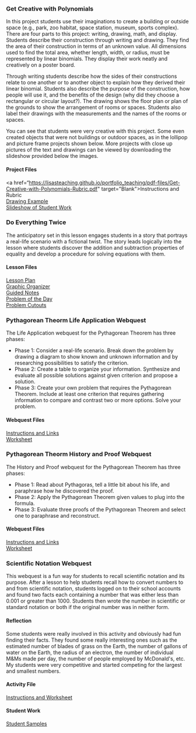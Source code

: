 ### Get Creative with Polynomials
  
In this project students use their imaginations to create a building or outside space (e.g., park, zoo habitat, space station, museum, sports complex). There are four parts to this project: writing, drawing, math, and display. Students describe their construction through writing and drawing. They find the area of their construction in terms of an unknown value. All dimensions used to find the total area, whether length, width, or radius, must be represented by linear binomials. They display their work neatly and creatively on a poster board.

Through writing students describe how the sides of their constructions relate to one another or to another object to explain how they derived their linear binomial. Students also describe the purpose of the construction, how people will use it, and the benefits of the design (why did they choose a rectangular or circular layout?). The drawing shows the floor plan or plan of the grounds to show the arrangement of rooms or spaces. Students also label their drawings with the measurements and the names of the rooms or spaces.

You can see that students were very creative with this project. Some even created objects that were not buildings or outdoor spaces, as in the lollipop and picture frame projects shown below. More projects with close up pictures of the text and drawings can be viewed by downloading the slideshow provided below the images.

#### Project Files
<a href=“https://lisasteaching.github.io/portfolio_teaching/pdf-files/Get-Creative-with-Polynomials-Rubric.pdf" target="Blank">Instructions and Rubric</a><br />
<a href="https://lisasteaching.github.io/portfolio_teaching/pdf-files/Get-Creative-with-Polynomials-Drawing-Ex.pdf" target="Blank">Drawing Example</a><br />
<a href="https://lisasteaching.github.io/portfolio_teaching/ppsx-files/Get-Creative-with-Polynomials.ppsx" target="Blank">Slideshow of Student Work</a>

### Do Everything Twice

The anticipatory set in this lesson engages students in a story that portrays a real-life scenario with a fictional twist. The story leads logically into the lesson where students discover the addition and subtraction properties of equality and develop a procedure for solving equations with them.
 
#### Lesson Files
<a href="https://lisasteaching.github.io/portfolio_teaching/pdf-files/Do-Everything-Twice-Lesson.pdf" target="_blank">Lesson Plan</a><br/>
<a href="https://lisasteaching.github.io/portfolio_teaching/pdf-files/Do-Everything-Twice-GraphicOrg.pdf" target="_blank">Graphic Organizer</a><br/>
<a href="https://lisasteaching.github.io/portfolio_teaching/pdf-files/Do-Everything-Twice-GuidedNotes.pdf" target="_blank">Guided Notes</a><br/>
<a href="https://lisasteaching.github.io/portfolio_teaching/pdf-files/Do-Everything-Twice-Problem.pdf" target="_blank">Problem of the Day</a><br/>
<a href="https://lisasteaching.github.io/portfolio_teaching/pdf-files/Do-Everything-Twice-Problem-Cutouts.pdf" target="_blank">Problem Cutouts</a>

### Pythagorean Theorm Life Application Webquest

The Life Application webquest for the Pythagorean Theorem has three phases:</p>

* Phase 1: Consider a real-life scenario. Break down the problem by drawing a diagram to show known and unknown information and by researching possibilities to satisfy the criterion.
* Phase 2: Create a table to organize your information. Synthesize and evaluate all possible solutions against given criterion and propose a solution.
* Phase 3: Create your own problem that requires the Pythagorean Theorem. Include at least one criterion that requires gathering information to compare and contrast two or more options. Solve your problem.

#### Webquest Files
<a href="https://lisasteaching.github.io/portfolio_teaching/pdf-files/pythagorean-theorem-life-app-webquest.pdf" target="_blank">Instructions and Links</a> <br/>
<a href="https://lisasteaching.github.io/portfolio_teaching/pdf-files/pythagorean-theorem-life-app-worksheet.pdf" target="_blank">Worksheet</a>

### Pythagorean Theorm History and Proof Webquest

The History and Proof webquest for the Pythagorean Theorem has three phases:</p>

* Phase 1: Read about Pythagoras, tell a little bit about his life, and paraphrase how he discovered the proof.
* Phase 2: Apply the Pythagorean Theorem given values to plug into the formula.
* Phase 3: Evaluate three proofs of the Pythagorean Theorem and select one to paraphrase and reconstruct.

#### Webquest Files
<a href="https://lisasteaching.github.io/portfolio_teaching/pdf-files/pythagorean-theorem-history-proof-webquest.pdf" target="_blank">Instructions and Links</a> <br/>
<a href="https://lisasteaching.github.io/portfolio_teaching/pdf-files/pythagorean-theorem-history-proof-worksheet.pdf" target="_blank">Worksheet</a>

### Scientific Notation Webquest

This webquest is a fun way for students to recall scientific notation and its purpose. After a lesson to help students recall how to convert numbers to and from scientific notation, students logged on to their school accounts and found two facts each containing a number that was either less than 0.001 or greater than 1000. Students then wrote the number in scientific or standard notation or both if the original number was in neither form.

#### Reflection
Some students were really involved in this activity and obviously had fun finding their facts. They found some really interesting ones such as the estimated number of blades of grass on the Earth, the number of gallons of water on the Earth, the radius of an electron, the number of individual M&Ms made per day, the number of people employed by McDonald's, etc. My students were very competitive and started competing for the largest and smallest numbers.
#### Activity File
<a href=“http://mathteacher.trailmarkerlib.com/portfolio_teaching/pdf-files/Scientific-Notation-Webquest.pdf”>Instructions and Worksheet</a>
#### Student Work
<a href=“http://mathteacher.trailmarkerlib.com/portfolio_teaching/pdf-files/Scientific-Notation-Student-Samples.pdf”>Student Samples</a>
